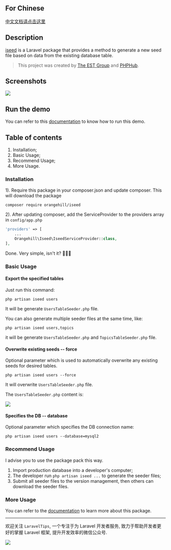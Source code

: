 ## For Chinese

[中文文档请点击这里](https://phphub.org/topics/1929)

## Description

[iseed](https://github.com/orangehill/iseed) is a Laravel package that provides a method to generate a new seed file based on data from the existing database table.

> This project was created by [The EST Group](http://est-group.org/) and [PHPHub](https://phphub.org/topics/1929).

## Screenshots

![](http://7xrxcg.com1.z0.glb.clouddn.com/c68ab3a16ae72dbecd344e81305d112d.png)

## Run the demo

You can refer to this [documentation](https://github.com/Aufree/laravel-packages-top100/blob/master/how-to-run-a-laravel-project.md) to know how to run this demo.

## Table of contents

1. Installation;
2. Basic Usage;
3. Recommend Usage;
4. More Usage.


### Installation

1). Require this package in your composer.json and update composer. This will download the package

```
composer require orangehill/iseed
```

2). After updating composer, add the ServiceProvider to the providers array in `config/app.php`

```php
'providers' => [
	...
	Orangehill\Iseed\IseedServiceProvider::class,
],
```

Done. Very simple, isn't it? :beers::beers::beers:

### Basic Usage

#### Export the specified tables

Just run this command:

```
php artisan iseed users
```

It will be generate `UsersTableSeeder.php` file.

You can also generate multiple seeder files at the same time, like:

```
php artisan iseed users,topics
```
it will be generate `UsersTableSeeder.php` and `TopicsTableSeeder.php` file.

#### Overwrite existing seeds -- force

Optional parameter which is used to automatically overwrite any existing seeds for desired tables.

```shell
php artisan iseed users --force
```

It will overwrite `UsersTableSeeder.php` file.

The `UsersTableSeeder.php` content is:

![](http://7xrxcg.com1.z0.glb.clouddn.com/f4147af61401615f9bd98e66c788a8be.png)

#### Specifies the DB -- database

Optional parameter which specifies the DB connection name:

```shell
php artisan iseed users --database=mysql2
```

### Recommend Usage

I advise you to use the package pack this way.

1. Import production database into a developer's computer;
2. The developer run `php artisan iseed ...` to generate the seeder files;
3. Submit all seeder files to the version management, then others can download the seeder files.

### More Usage

You can refer to the [documentation](https://github.com/orangehill/iseed) to learn more about this package.

---
欢迎关注 `LaravelTips`, 一个专注于为 Laravel 开发者服务, 致力于帮助开发者更好的掌握 Laravel 框架, 提升开发效率的微信公众号.

![](http://ww4.sinaimg.cn/large/76dc7f1bjw1f23moqj4qzj20by0bywfa.jpg)
